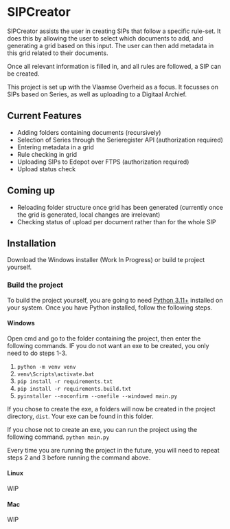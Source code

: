# SIPCreator

SIPCreator assists the user in creating SIPs that follow a specific rule-set.
It does this by allowing the user to select which documents to add, and generating a grid based on this input.
The user can then add metadata in this grid related to their documents.

Once all relevant information is filled in, and all rules are followed, a SIP can be created.

This project is set up with the Vlaamse Overheid as a focus.
It focusses on SIPs based on Series, as well as uploading to a Digitaal Archief.

## Current Features

- Adding folders containing documents (recursively)
- Selection of Series through the Serieregister API (authorization required)
- Entering metadata in a grid
- Rule checking in grid
- Uploading SIPs to Edepot over FTPS (authorization required)
- Upload status check

## Coming up

- Reloading folder structure once grid has been generated (currently once the grid is generated, local changes are irrelevant)
- Checking status of upload per document rather than for the whole SIP

## Installation

Download the Windows installer (Work In Progress) or build te project yourself.

### Build the project

To build the project yourself, you are going to need [Python 3.11+](https://www.python.org/downloads/) installed on your system.
Once you have Python installed, follow the following steps.

#### Windows

Open cmd and go to the folder containing the project, then enter the following commands.
IF you do not want an exe to be created, you only need to do steps 1-3.

1. `python -m venv venv`
2. `venv\Scripts\activate.bat`
3. `pip install -r requirements.txt`
4. `pip install -r requirements.build.txt`
5. `pyinstaller --noconfirm --onefile --windowed main.py`

If you chose to create the exe, a folders will now be created in the project directory, `dist`.
Your exe can be found in this folder.

If you chose not to create an exe, you can run the project using the following command.
`python main.py`

Every time you are running the project in the future, you will need to repeat steps 2 and 3 before running the command above.

#### Linux

WIP

#### Mac

WIP
